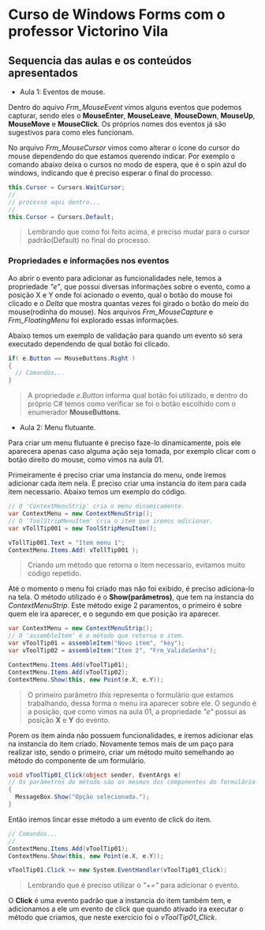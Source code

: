# Curso de Windows Forms com o professor Victorino Vila

## Sequencia das aulas e os conteúdos apresentados

- Aula 1: Eventos de mouse.

Dentro do aquivo *Frm_MouseEvent* vimos alguns eventos que podemos capturar, sendo eles o **MouseEnter**, **MouseLeave**, **MouseDown**, **MouseUp**, **MouseMove** e **MouseClick**. Os próprios nomes dos eventos já são sugestivos para como eles funcionam.

No arquivo *Frm_MouseCursor* vimos como alterar o ícone do cursor do mouse dependendo do que estamos querendo indicar. Por exemplo o comando abaixo deixa o cursos no modo de espera, que é o spin azul do windows, indicando que é preciso esperar o final do processo.

```C#
this.Cursor = Cursors.WaitCursor;
// 
// processo aqui dentro...
// 
this.Cursor = Cursors.Default;
```

> Lembrando que como foi feito acima, é preciso mudar para o cursor padrão(Default) no final do processo.

### Propriedades e informações nos eventos

Ao abrir o evento para adicionar as funcionalidades nele, temos a propriedade *"e"*, que possui diversas informações sobre o evento, como a posição X e Y onde foi acionado o evento, qual o botão do mouse foi clicado e o *Delta* que mostra quantas vezes foi girado o botão do meio do mouse(rodinha do mouse). Nos arquivos *Frm_MouseCapture* e *Frm_FloatingMenu* foi explorado essas informações.

Abaixo temos um exemplo de validação para quando um evento só sera executado dependendo de qual botão foi clicado.

```C#
if( e.Button == MouseButtons.Right )
{
  // Comandos...
}
```

> A propriedade *e.Button* informa qual botão foi utilizado, e dentro do próprio C# temos como verificar se foi o botão escolhido com o enumerador **MouseButtons**.

- Aula 2: Menu flutuante.

Para criar um menu flutuante é preciso faze-lo dinamicamente, pois ele aparecera apenas caso alguma ação seja tomada, por exemplo clicar com o botão direito do mouse, como vimos na aula 01.

Primeiramente é preciso criar uma instancia do menu, onde iremos adicionar cada item nela. É preciso criar uma instancia do item para cada item necessario. Abaixo temos um exemplo do código.

```C#
// O 'ContextMenuStrip' cria o menu dinamicamente.
var ContextMenu = new ContextMenuStrip();
// O 'ToolStripMenuItem' cria o item que iremos adicionar.
var vTollTip001 = new ToolStripMenuItem();

vTollTip001.Text = "Item menu 1";
ContextMenu.Items.Add( vTollTip001 );
```

> Criando um método que retorna o item necessario, evitamos muito código repetido.

Até o momento o menu foi criado mas não foi exibido, é preciso adiciona-lo na tela. O método utilizado é o **Show(parâmetros)**, que tem na instancia do *ContextMenuStrip*. Este método exige 2 paramentos, o primeiro é sobre quem ele ira aparecer, e o segundo em que posição ira aparecer.

```C#
var ContextMenu = new ContextMenuStrip();
// O 'assembleItem' é o método que retorna o item.
var vToolTip01 = assembleItem("Novo item", "key");
var vToolTip02 = assembleItem("Item 2", "Frm_ValidaSenha");

ContextMenu.Items.Add(vToolTip01);
ContextMenu.Items.Add(vToolTip02);
ContextMenu.Show(this, new Point(e.X, e.Y));
```

> O primeiro parâmetro *this* representa o formulário que estamos trabalhando, dessa forma o menu ira aparecer sobre ele. O segundo é a posição, que como vimos na aula 01, a propriedade *"e"* possui as posição **X** e **Y** do evento.

Porem os item ainda não possuem funcionalidades, e iremos adicionar elas na instancia do item criado. Novamente temos mais de um paço para realizar isto, sendo o primeiro, criar um método muito semelhando ao método do componente de um formulário.

```C#
void vToolTip01_Click(object sender, EventArgs e)
// Os parâmetros do método são os mesmos dos componentes do formulário.
{
  MessageBox.Show("Opção selecionada.");
}
```

Então iremos lincar esse método a um evento de click do item.

```C#
// Comandos...
// 
ContextMenu.Items.Add(vToolTip01);
ContextMenu.Show(this, new Point(e.X, e.Y));

vToolTip01.Click += new System.EventHandler(vToolTip01_Click);
```

> Lembrando que é preciso utilizar o *"+="* para adicionar o evento.

O **Click** é uma evento padrão que a instancia do item também tem, e adicionamos a ele um evento de click que quando ativado ira executar o método que criamos, que neste exercício foi o *vToolTip01_Click*.
